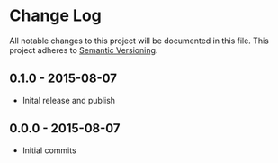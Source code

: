 # Change Log
All notable changes to this project will be documented in this file.
This project adheres to [Semantic Versioning](http://semver.org/).

## 0.1.0 - 2015-08-07
- Inital release and publish

## 0.0.0 - 2015-08-07
- Initial commits
